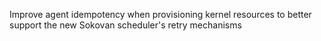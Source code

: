 Improve agent idempotency when provisioning kernel resources to better support the new Sokovan scheduler's retry mechanisms
